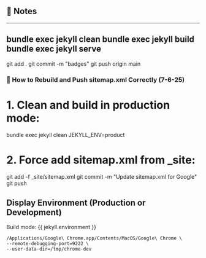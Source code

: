 ## 📌 Notes

---
bundle exec jekyll clean
bundle exec jekyll build
bundle exec jekyll serve
---
git add .
git commit -m "badges"
git push origin main


### 📌 How to Rebuild and Push sitemap.xml Correctly (7-6-25)
# 1. Clean and build in production mode:
bundle exec jekyll clean
JEKYLL_ENV=product
# 2. Force add sitemap.xml from _site:
git add -f _site/sitemap.xml
git commit -m "Update sitemap.xml for Google"
git push


## Display Environment (Production or Development)
  <p>Build mode: {{ jekyll.environment }}</p>



```
/Applications/Google\ Chrome.app/Contents/MacOS/Google\ Chrome \
--remote-debugging-port=9222 \
--user-data-dir=/tmp/chrome-dev
```